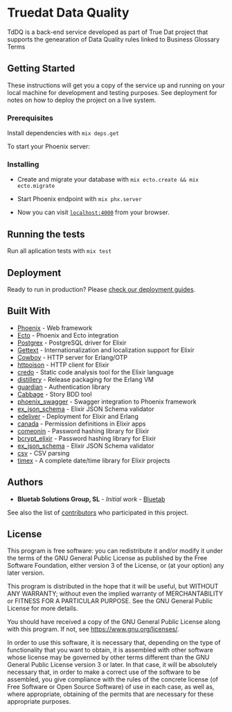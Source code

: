 # Truedat Data Quality

TdDQ is a back-end service developed as part of True Dat project that supports the genearation of Data Quality rules linked to Business Glossary Terms

## Getting Started

These instructions will get you a copy of the service up and running on your local machine for development and testing purposes. See deployment for notes on how to deploy the project on a live system.

### Prerequisites

Install dependencies with `mix deps.get`

To start your Phoenix server:

### Installing

  * Create and migrate your database with `mix ecto.create && mix ecto.migrate`
  * Start Phoenix endpoint with `mix phx.server`

  * Now you can visit [`localhost:4000`](http://localhost:4000) from your browser.

## Running the tests

Run all aplication tests with `mix test`


## Deployment

Ready to run in production? Please [check our deployment guides](http://www.phoenixframework.org/docs/deployment).

## Built With

* [Phoenix](http://www.phoenixframework.org/) - Web framework
* [Ecto](http://www.phoenixframework.org/) - Phoenix and Ecto integration
* [Postgrex](http://hexdocs.pm/postgrex/) - PostgreSQL driver for Elixir
* [Gettext](https://hexdocs.pm/gettext) - Internationalization and localization support for Elixir
* [Cowboy](https://ninenines.eu) - HTTP server for Erlang/OTP
* [httpoison](https://hex.pm/packages/httpoison) - HTTP client for Elixir
* [credo](http://credo-ci.org/) - Static code analysis tool for the Elixir language
* [distillery](https://github.com/bitwalker/distillery) - Release packaging for the Erlang VM
* [guardian](https://github.com/ueberauth/guardian) - Authentication library
* [Cabbage](https://github.com/cabbage-ex/cabbage) - Story BDD tool
* [phoenix_swagger](https://github.com/xerions/phoenix_swagger) - Swagger integration to Phoenix framework
* [ex_json_schema](https://github.com/jonasschmidt/ex_json_schema) - Elixir JSON Schema validator
* [edeliver](https://github.com/edeliver/edeliver) - Deployment for Elixir and Erlang
* [canada](https://github.com/jarednorman/canada) - Permission definitions in Elixir apps
* [comeonin](https://hex.pm/packages/comeonin) - Password hashing library for Elixir
* [bcrypt_elixir](https://hex.pm/packages/comeonin) - Password hashing library for Elixir
* [ex_json_schema](https://github.com/jonasschmidt/ex_json_schema) - Elixir JSON Schema validator
* [csv](https://github.com/beatrichartz/csv) - CSV parsing
* [timex](https://hexdocs.pm/timex) - A complete date/time library for Elixir projects


## Authors

* **Bluetab Solutions Group, SL** - *Initial work* - [Bluetab](http://www.bluetab.net)

See also the list of [contributors](https://github.com/bluetab/td-bg) who participated in this project.

## License

This program is free software: you can redistribute it and/or modify it under the terms of the GNU General Public License as published by the Free Software Foundation, either version 3 of the License, or (at your option) any later version.

This program is distributed in the hope that it will be useful, but WITHOUT ANY WARRANTY; without even the implied warranty of MERCHANTABILITY or FITNESS FOR A PARTICULAR PURPOSE. See the GNU General Public License for more details.

You should have received a copy of the GNU General Public License along with this program. If not, see https://www.gnu.org/licenses/.

In order to use this software, it is necessary that, depending on the type of functionality that you want to obtain, it is assembled with other software whose license may be governed by other terms different than the GNU General Public License version 3 or later. In that case, it will be absolutely necessary that, in order to make a correct use of the software to be assembled, you give compliance with the rules of the concrete license (of Free Software or Open Source Software) of use in each case, as well as, where appropriate, obtaining of the permits that are necessary for these appropriate purposes.
